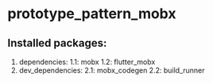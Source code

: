 # prototype_pattern_mobx

## Installed packages:
1. dependencies:
    1.1: mobx
    1.2: flutter_mobx
2. dev_dependencies:
    2.1: mobx_codegen
    2.2: build_runner